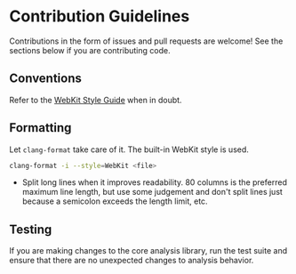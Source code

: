 # Contribution Guidelines

Contributions in the form of issues and pull requests are welcome! See the
sections below if you are contributing code.

## Conventions

Refer to the [WebKit Style Guide](https://webkit.org/code-style-guidelines/)
when in doubt.

## Formatting

Let `clang-format` take care of it. The built-in WebKit style is used.

```sh
clang-format -i --style=WebKit <file>
```

- Split long lines when it improves readability. 80 columns is the preferred
maximum line length, but use some judgement and don't split lines just because a
semicolon exceeds the length limit, etc.

## Testing

If you are making changes to the core analysis library, run the test suite and
ensure that there are no unexpected changes to analysis behavior.
